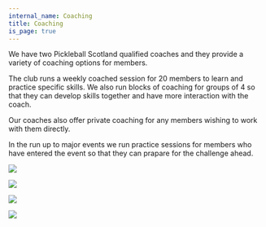 ```yaml
---
internal_name: Coaching
title: Coaching
is_page: true
---
```

We have two Pickleball Scotland qualified coaches and they provide a variety of coaching options for members.

The club runs a weekly coached session for 20 members to learn and practice specific skills.  We also run blocks of coaching for groups of 4 so that they can develop skills together and have more interaction with the coach.

Our coaches also offer private coaching for any members wishing to work with them directly.

In the run up to major events we run practice sessions for members who have entered the event so that they can prapare for the challenge ahead.

![](/assets/coaching.jpg)

![](/assets/coaching5.jpg)

![](/assets/coaching3.jpg)

![](/assets/coaching4.jpg)
